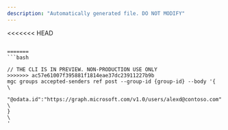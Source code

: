 ```yaml
---
description: "Automatically generated file. DO NOT MODIFY"
---
```


<<<<<<< HEAD
```cli

=======
```bash

// THE CLI IS IN PREVIEW. NON-PRODUCTION USE ONLY
>>>>>>> ac57e61007f395881f1814eae37dc23911227b9b
mgc groups accepted-senders ref post --group-id {group-id} --body '{\
  "@odata.id":"https://graph.microsoft.com/v1.0/users/alexd@contoso.com"\
}\
'

```